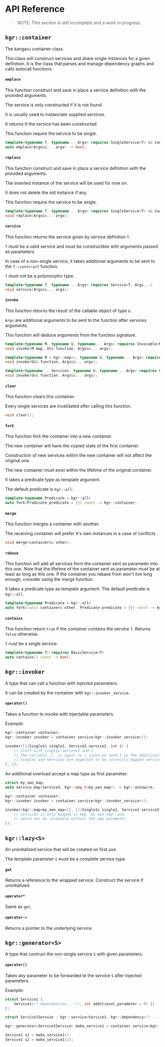 API Reference
=============

> NOTE: This section is still incomplete and a work in progress.

## `kgr::container`

The kangaru container class.

This class will construct services and share single instances for a given definition.
It is the class that parses and manage dependency graphs and calls autocall functions.

#### `emplace`

This function construct and save in place a service definition with the provided arguments.

The service is only constructed if it is not found.

It is usually used to instanciate supplied services.

It returns if the service has been constructed.

This function require the service to be single.

```c++
template<typename T, typename... Args> requires SingleService<T> && ConstructibleService<T, Args...>
auto emplace(Args&&... args) -> bool;
```

#### `replace`

This function construct and save in place a service definition with the provided arguments.

The inserted instance of the service will be used for now on.

It does not delete the old instance if any.

This function require the service to be single.

```c++
template<typename T, typename... Args> requires SingleService<T> && ConstructibleService<T, Args...>
void replace(Args&&... args);
```

#### `service`

This function returns the service given by service definition `T`.

`T` must be a valid service and must be constructible with arguments passed as parameters

In case of a non-single service, it takes additional arguments to be sent to the `T::construct` function.

`T` must not be a polymorphic type.

```c++
template<typename T, typename... Args> requires Service<T, Args...>
void service(Args&&... args);
```

#### `invoke`

This function returns the result of the callable object of type `U`.

`Args` are additional arguments to be sent to the function after services arguments.

This function will deduce arguments from the function signature.

```c++
template<typename M, typename U, typename... Args> requires Invocable<M, U, Args...> && Map<M>
void invoke(M map, U&& function, Args&&... args);

template<typename M = kgr::map<>, typename U, typename... Args> requires Invocable<M, U, Args...> && Map<M>
void invoke(U&& function, Args&&... args);

template<typename... Services, typename U, typename... Args> requires Callable<U, service_type<Services>..., Args...>
void invoke(U&& function, Args&&... args);
```

#### `clear`

This function clears this container.

Every single services are invalidated after calling this function.

```c++
void clear();
```

#### `fork`

This function fork the container into a new container.

The new container will have the copied state of the first container.

Construction of new services within the new container will not affect the original one.

The new container must exist within the lifetime of the original container.

It takes a predicate type as template argument.

The default predicate is `kgr::all`.

```c++
template<typename Predicate = kgr::all>
auto fork(Predicate predicate = {}) const -> kgr::container;
```

#### `merge`

This function merges a container with another.

The receiving container will prefer it's own instances in a case of conflicts.

```c++
void merge(container&& other);
```

#### `rebase`

This function will add all services form the container sent as parameter into this one.
Note that the lifetime of the container sent as parameter must be at least as long as this one.
If the container you rebase from won't live long enough, consider using the merge function.

It takes a predicate type as template argument.
The default predicate is `kgr::all`.

```c++
template<typename Predicate = kgr::all>
auto fork(const container& other, Predicate predicate = {}) const -> kgr::container;
```

#### `contains`

This function return `true` if the container contains the service `T`. Returns `false` otherwise.

`T` nust be a single service.

```c++
template<typename T> requires BasicService<T>
auto contains() const -> bool;
```

## `kgr::invoker`

A type that can call a function with injected parameters.

It can be created by the container with `kgr::invoker_service`.

#### `operator()`

Takes a function to invoke with injectable parameters.

Example:
```c++
kgr::container container;
kgr::invoker invoker = container.service<kgr::invoker_service>();

invoker([](Single1& single1, Service2 service2, int i) {
    // stuff with single1 serivce2 and i
    // The variable `i` is equal to 1 since we send 1 as the additional parameter.
    // Single1 and Service2 are expected to be correctly mapped services.
}, 1);
```

An additional overload accept a map type as first parameter:
```c++
struct my_own_map;
auto service_map(Service3, kgr::map_t<my_own_map>) -> kgr::autowire;

kgr::container container;
kgr::invoker invoker = container.service<kgr::invoker_service>();

invoker(kgr::map<my_own_map>{}, [](Single1& single1, Service3 service3) {
    // service3 is only mapped in map `my_own_map` and
    // would not be invokable without the map parameter.
});
```

## `kgr::lazy<S>`

An uninitialized service that will be created on first use.

The template parameter `S` must be a complete service type.

#### `get`

Returns a reference to the wrapped service. Construct the service if uninitialized.

#### `operator*`

Same as `get`.

#### `operator->`

Returns a pointer to the underlying service.

## `kgr::generator<S>`

A type that contruct the non-single service `S` with given parameters.

#### `operator()`

Takes any parameter to be forwarded te the service `S` after injected parameters.

Example:
```c++
struct Service1 {
	Service1(/* dependencies... */, int additional_parameter = 0) {}
};

struct Service1Service : kgr::service<Service1, kgr::dependency</* ... */>> {};

kgr::generator<Service1Service> make_service1 = container.service<kgr::generator_service<Service1Service>>();

Service1 s1 = make_service1();
Service1 s2 = make_service1(2);
```
